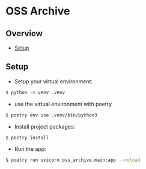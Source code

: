 # OSS Archive

## Overview
- [Setup](#setup)

## Setup

- Setup your virtual environment:
```sh
$ python -m venv .venv
```

- use the virtual environment with poetry
```sh
$ poetry env use .venv/bin/python3
```

- Install project packages:
```sh
$ poetry install 
```

- Run the app:
```sh
$ poetry run uvicorn oss_archive.main:app --reload
```
